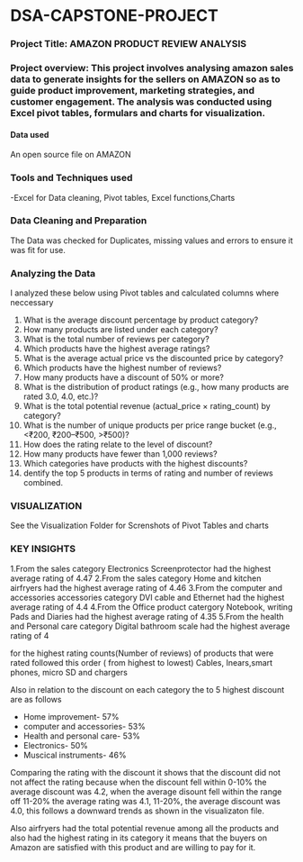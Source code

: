 # DSA-CAPSTONE-PROJECT 

### Project Title: AMAZON PRODUCT REVIEW ANALYSIS
### Project overview: This project involves analysing amazon sales data to generate insights for the sellers on AMAZON so as to guide product improvement, marketing strategies, and customer engagement. The analysis was conducted using Excel pivot tables, formulars and charts for visualization.

#### Data used
An open source file on AMAZON 
### Tools and Techniques used
-Excel for Data cleaning, Pivot tables, Excel functions,Charts


### Data Cleaning and Preparation
The Data was checked for Duplicates, missing values and errors to ensure it was fit for use.

### Analyzing the Data
I analyzed these below using Pivot tables and calculated columns where neccessary
1. What is the average discount percentage by product category? 
2. How many products are listed under each category? 
3. What is the total number of reviews per category?  
4. Which products have the highest average ratings? 
5. What is the average actual price vs the discounted price by category? 
6. Which products have the highest number of reviews? 
7. How many products have a discount of 50% or more? 
8. What is the distribution of product ratings (e.g., how many products are rated 3.0, 
4.0, etc.)? 
9. What is the total potential revenue (actual_price × rating_count) by category? 
10. What is the number of unique products per price range bucket (e.g., <₹200, 
₹200–₹500, >₹500)?
12. How does the rating relate to the level of discount? 
13. How many products have fewer than 1,000 reviews?
14.  Which categories have products with the highest discounts?
15.  dentify the top 5 products in terms of rating and number of reviews combined.

### VISUALIZATION
See the Visualization Folder for Screnshots of Pivot Tables and charts

### KEY INSIGHTS
1.From the sales category Electronics Screenprotector had the highest average rating  of 4.47
2.From the sales category Home and kitchen airfryers had the highest average rating of 4.46
3.From the computer and accessories accessories category DVI cable and Ethernet had the highest average rating of 4.4
4.From the Office product catergory Notebook, writing Pads and Diaries had the highest average rating of 4.35
5.From the health and Personal care category Digital bathroom scale had the highest average rating of 4

for the highest rating counts(Number of reviews) of products that were rated followed this order ( from highest to lowest)
Cables, Inears,smart phones, micro SD and chargers

Also in relation to the discount on each category the to 5 highest discount are as follows 
- Home improvement- 57%
- computer and accessories- 53% 
- Health and personal care- 53%
- Electronics- 50%
- Muscical instruments- 46%

Comparing the rating with the discount it shows that the discount did not not affect the rating because when the discount fell within 0-10% the average discount was 4.2, when the average disount fell within the range off 11-20% the average rating was 4.1, 11-20%, the average discount was 4.0, this follows a downward trends as shown in the visualizaton file.

Also airfryers had the total potential revenue among all the products and also had the highest rating in its category it means that the buyers on Amazon are satisfied with this product and are willing to pay for it.

 







